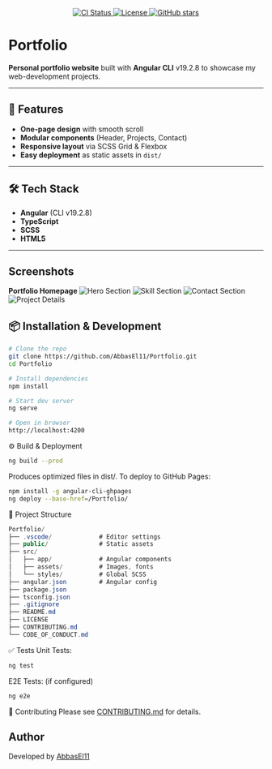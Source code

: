 <p align="center">
  <a href="https://github.com/AbbasEl11/Portfolio/actions">
    <img src="https://img.shields.io/github/actions/workflow/status/AbbasEl11/Portfolio/ci.yml?branch=main"
         alt="CI Status">
  </a>
  <a href="LICENSE">
    <img src="https://img.shields.io/badge/license-MIT-blue.svg"
         alt="License">
  </a>
  <a href="https://github.com/AbbasEl11/Portfolio/stargazers">
    <img src="https://img.shields.io/github/stars/AbbasEl11/Portfolio?style=social"
         alt="GitHub stars">
  </a>
</p>

# Portfolio

**Personal portfolio website** built with **Angular CLI** v19.2.8 to showcase my web-development projects.

---

## 🚀 Features

- **One-page design** with smooth scroll  
- **Modular components** (Header, Projects, Contact)  
- **Responsive layout** via SCSS Grid & Flexbox  
- **Easy deployment** as static assets in `dist/`

---

## 🛠️ Tech Stack

- **Angular** (CLI v19.2.8)  
- **TypeScript**  
- **SCSS**  
- **HTML5**

---

## Screenshots

**Portfolio Homepage**
![Hero Section](screensshots/Portfolio-Hero-Section.png)
![Skill Section](screensshots/Portfolio-Skill-Section.png)
![Contact Section](screensshots/Portfolio-Contact-Section.png)
![Project Details](screensshots/Portfolio-Project-Details.png)

## 📦 Installation & Development

```bash
# Clone the repo
git clone https://github.com/AbbasEl11/Portfolio.git
cd Portfolio

# Install dependencies
npm install

# Start dev server
ng serve

# Open in browser
http://localhost:4200
````

⚙️ Build & Deployment

```bash
ng build --prod
````

Produces optimized files in dist/.
To deploy to GitHub Pages:

```bash
npm install -g angular-cli-ghpages
ng deploy --base-href=/Portfolio/
````

📁 Project Structure

```csharp
Portfolio/
├── .vscode/             # Editor settings
├── public/              # Static assets
├── src/
│   ├── app/             # Angular components
│   ├── assets/          # Images, fonts
│   └── styles/          # Global SCSS
├── angular.json         # Angular config
├── package.json
├── tsconfig.json
├── .gitignore
├── README.md
├── LICENSE
├── CONTRIBUTING.md
└── CODE_OF_CONDUCT.md
````

✅ Tests
Unit Tests:

```bash
ng test
```

E2E Tests: (if configured)

```bash
ng e2e
```

🤝 Contributing
Please see [CONTRIBUTING.md](CONTRIBUTING.md) for details.

## Author
Developed by [AbbasEl11](https://https://github.com/AbbasEl11)

